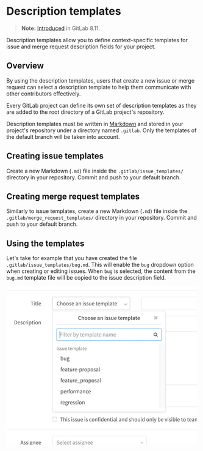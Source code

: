 # Description templates

>**Note:** [Introduced][ce-4981] in GitLab 8.11.

Description templates allow you to define context-specific templates for issue
and merge request description fields for your project.

## Overview

By using the description templates, users that create a new issue or merge
request can select a description template to help them communicate with other
contributors effectively.

Every GitLab project can define its own set of description templates as they
are added to the root directory of a GitLab project's repository.

Description templates must be written in [Markdown](../markdown.md) and stored
in your project's repository under a directory named `.gitlab`. Only the
templates of the default branch will be taken into account.

## Creating issue templates

Create a new Markdown (`.md`) file inside the `.gitlab/issue_templates/`
directory in your repository. Commit and push to your default branch.

## Creating merge request templates

Similarly to issue templates, create a new Markdown (`.md`) file inside the
`.gitlab/merge_request_templates/` directory in your repository. Commit and
push to your default branch.

## Using the templates

Let's take for example that you have created the file `.gitlab/issue_templates/bug.md`.
This will enable the `bug` dropdown option when creating or editing issues. When
`bug` is selected, the content from the `bug.md` template file will be copied
to the issue description field.

![Description templates](img/description_templates.png)

[ce-4981]: https://gitlab.com/gitlab-org/gitlab-ce/merge_requests/4981
